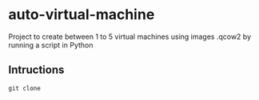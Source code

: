 # auto-virtual-machine
Project to create between 1 to 5 virtual machines using images .qcow2 by running a script in Python
## Intructions
```
git clone
